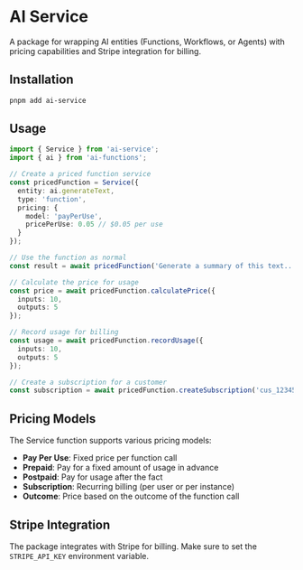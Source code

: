 # AI Service

A package for wrapping AI entities (Functions, Workflows, or Agents) with pricing capabilities and Stripe integration for billing.

## Installation

```bash
pnpm add ai-service
```

## Usage

```typescript
import { Service } from 'ai-service';
import { ai } from 'ai-functions';

// Create a priced function service
const pricedFunction = Service({
  entity: ai.generateText,
  type: 'function',
  pricing: {
    model: 'payPerUse',
    pricePerUse: 0.05 // $0.05 per use
  }
});

// Use the function as normal
const result = await pricedFunction('Generate a summary of this text...');

// Calculate the price for usage
const price = await pricedFunction.calculatePrice({
  inputs: 10,
  outputs: 5
});

// Record usage for billing
const usage = await pricedFunction.recordUsage({
  inputs: 10,
  outputs: 5
});

// Create a subscription for a customer
const subscription = await pricedFunction.createSubscription('cus_123456');
```

## Pricing Models

The Service function supports various pricing models:

- **Pay Per Use**: Fixed price per function call
- **Prepaid**: Pay for a fixed amount of usage in advance
- **Postpaid**: Pay for usage after the fact
- **Subscription**: Recurring billing (per user or per instance)
- **Outcome**: Price based on the outcome of the function call

## Stripe Integration

The package integrates with Stripe for billing. Make sure to set the `STRIPE_API_KEY` environment variable.
